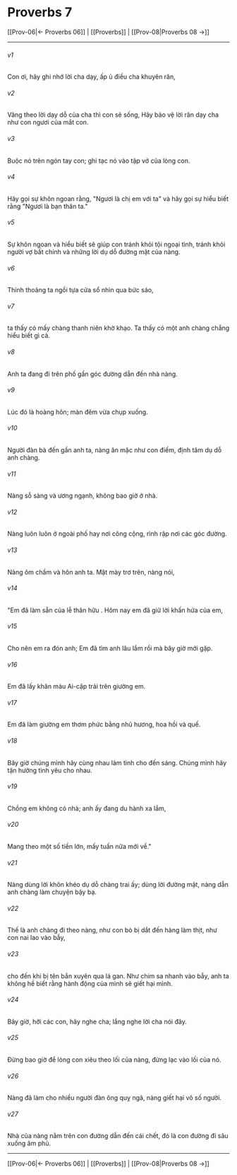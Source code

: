 # Proverbs 7

[[Prov-06|← Proverbs 06]] | [[Proverbs]] | [[Prov-08|Proverbs 08 →]]
***



###### v1 
Con ơi, hãy ghi nhớ lời cha dạy, ấp ủ điều cha khuyên răn, 

###### v2 
Vâng theo lời dạy dỗ của cha thì con sẽ sống, Hãy bảo vệ lời răn dạy cha như con ngươi của mắt con. 

###### v3 
Buộc nó trên ngón tay con; ghi tạc nó vào tập vở của lòng con. 

###### v4 
Hãy gọi sự khôn ngoan rằng, "Ngươi là chị em với ta" và hãy gọi sự hiểu biết rằng "Ngươi là bạn thân ta." 

###### v5 
Sự khôn ngoan và hiểu biết sẽ giúp con tránh khỏi tội ngoại tình, tránh khỏi người vợ bất chính và những lời dụ dỗ đường mật của nàng. 

###### v6 
Thỉnh thoảng ta ngồi tựa cửa sổ nhìn qua bức sáo, 

###### v7 
ta thấy có mấy chàng thanh niên khờ khạo. Ta thấy có một anh chàng chẳng hiểu biết gì cả. 

###### v8 
Anh ta đang đi trên phố gần góc đường dẫn đến nhà nàng. 

###### v9 
Lúc đó là hoàng hôn; màn đêm vừa chụp xuống. 

###### v10 
Người đàn bà đến gần anh ta, nàng ăn mặc như con điếm, định tâm dụ dỗ anh chàng. 

###### v11 
Nàng sỗ sàng và ương ngạnh, không bao giờ ở nhà. 

###### v12 
Nàng luôn luôn ở ngoài phố hay nơi công cộng, rình rập nơi các góc đường. 

###### v13 
Nàng ôm chầm và hôn anh ta. Mặt mày trơ trẽn, nàng nói, 

###### v14 
"Em đã làm sẵn của lễ thân hữu . Hôm nay em đã giữ lời khấn hứa của em, 

###### v15 
Cho nên em ra đón anh; Em đã tìm anh lâu lắm rồi mà bây giờ mới gặp. 

###### v16 
Em đã lấy khăn màu Ai-cập trải trên giường em. 

###### v17 
Em đã làm giường em thơm phức bằng nhũ hương, hoa hồi và quế. 

###### v18 
Bây giờ chúng mình hãy cùng nhau làm tình cho đến sáng. Chúng mình hãy tận hưởng tình yêu cho nhau. 

###### v19 
Chồng em không có nhà; anh ấy đang du hành xa lắm, 

###### v20 
Mang theo một số tiền lớn, mấy tuần nữa mới về." 

###### v21 
Nàng dùng lời khôn khéo dụ dỗ chàng trai ấy; dùng lời đường mật, nàng dẫn anh chàng làm chuyện bậy bạ. 

###### v22 
Thế là anh chàng đi theo nàng, như con bò bị dắt đến hàng làm thịt, như con nai lao vào bẫy, 

###### v23 
cho đến khi bị tên bắn xuyên qua lá gan. Như chim sa nhanh vào bẫy, anh ta không hề biết rằng hành động của mình sẽ giết hại mình. 

###### v24 
Bây giờ, hỡi các con, hãy nghe cha; lắng nghe lời cha nói đây. 

###### v25 
Đừng bao giờ để lòng con xiêu theo lối của nàng, đừng lạc vào lối của nó. 

###### v26 
Nàng đã làm cho nhiều người đàn ông quỵ ngã, nàng giết hại vô số người. 

###### v27 
Nhà của nàng nằm trên con đường dẫn đến cái chết, đó là con đường đi sâu xuống âm phủ.

***
[[Prov-06|← Proverbs 06]] | [[Proverbs]] | [[Prov-08|Proverbs 08 →]]
